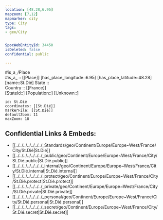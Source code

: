 ```yaml
---
location: [48.28,6.95] 
mapzoom: [7,12] 
mapmarker: city 
type: City
tags:
- geo/City


SpocWebEntityId: 34450
isDeleted: false
confidential: public

---
```

#is_a_/Place  
#is_a_ :: [[Place]] 
[has_place_longitude::6.95] 
[has_place_latitude::48.28] 
[name::St.Dié] 
State ::  
Country :: [[France]]  
[StateId::] 
[Population::] 
[Unknown::] 


```leaflet
id: St.Dié
coordinates: [[St.Dié]] 
markerFile: [[St.Dié]] 
defaultZoom: 11 
maxZoom: 18
```


## Confidential Links & Embeds: 
- [[../../../../../../../_Standards/geo/Continent/Europe/Europe~West/France/City/St.Dié|St.Dié]] 
- [[../../../../../../../_public/geo/Continent/Europe/Europe~West/France/City/St.Dié.public|St.Dié.public]] 
- [[../../../../../../../_internal/geo/Continent/Europe/Europe~West/France/City/St.Dié.internal|St.Dié.internal]] 
- [[../../../../../../../_protect/geo/Continent/Europe/Europe~West/France/City/St.Dié.protect|St.Dié.protect]] 
- [[../../../../../../../_private/geo/Continent/Europe/Europe~West/France/City/St.Dié.private|St.Dié.private]] 
- [[../../../../../../../_personal/geo/Continent/Europe/Europe~West/France/City/St.Dié.personal|St.Dié.personal]] 
- [[../../../../../../../_secret/geo/Continent/Europe/Europe~West/France/City/St.Dié.secret|St.Dié.secret]] 
